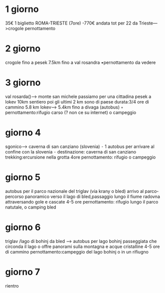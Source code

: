 # 1 giorno 
35€ 1 biglietto ROMA-TRIESTE (7ore)
-770€ andata tot per 22
da Trieste—>crogole pernottamento
 
# 2 giorno 
crogole fino a pesek 7.5km fino a val rosandra
•pernottamento da vedere

# 3 giorno 
val rosarda()—> monte san michele 
  passiamo per una cittadina
pesek a lokev 10km sentiero poi gli ultimi 2 km sono di paese 
durata:3/4 ore di cammino 5.8 km lokev—> 5.4km fino a divaga (autobus)
	◦	pernottamento:rifugio carso (? non ce su internet) o campeggio 
# giorno 4
sgonico—> caverna di san canziano (slovenia)
	⁃	1 autobus per arrivare al confine con la slovenia 
	⁃	destinazione: caverna di san canziano
trekking:ercursione nella grotta 4ore 
pernottamento: rifugio o campeggio 
# giorno 5 
autobus per il parco nazionale del triglav (via krany o bled)
arrivo al parco-percorso panoramico verso il lago di bled,passaggio lungo il fiume radovna attraversando gole e cascate 
4-5 ore 
pernottamento: rifugio lungo il parco natutale, o camping bled 
# giorno 6 
triglav /lago di bohinj
da bled —> autobus per lago bohinj 
passeggiata che circonda il lago o offre panorami sulla montagna e acque cristalline 
4-5 ore di cammino 
pernottamento:campeggio del lago bohinj o in un rifiugno 
# giorno 7 
rientro